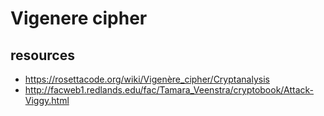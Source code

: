 # Vigenere cipher


## resources

- https://rosettacode.org/wiki/Vigenère_cipher/Cryptanalysis
- http://facweb1.redlands.edu/fac/Tamara_Veenstra/cryptobook/Attack-Viggy.html
